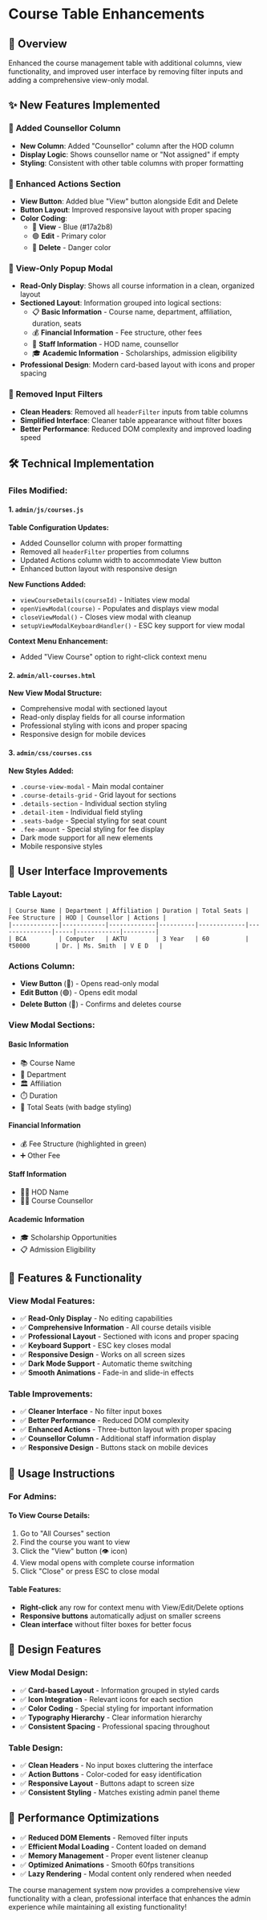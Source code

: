 # Course Table Enhancements

## 🎯 **Overview**
Enhanced the course management table with additional columns, view functionality, and improved user interface by removing filter inputs and adding a comprehensive view-only modal.

## ✨ **New Features Implemented**

### 🔹 **Added Counsellor Column**
- **New Column**: Added "Counsellor" column after the HOD column
- **Display Logic**: Shows counsellor name or "Not assigned" if empty
- **Styling**: Consistent with other table columns with proper formatting

### 🔹 **Enhanced Actions Section**
- **View Button**: Added blue "View" button alongside Edit and Delete
- **Button Layout**: Improved responsive layout with proper spacing
- **Color Coding**: 
  - 🔵 **View** - Blue (#17a2b8)
  - 🟢 **Edit** - Primary color
  - 🔴 **Delete** - Danger color

### 🔹 **View-Only Popup Modal**
- **Read-Only Display**: Shows all course information in a clean, organized layout
- **Sectioned Layout**: Information grouped into logical sections:
  - 📋 **Basic Information** - Course name, department, affiliation, duration, seats
  - 💰 **Financial Information** - Fee structure, other fees
  - 👥 **Staff Information** - HOD name, counsellor
  - 🎓 **Academic Information** - Scholarships, admission eligibility
- **Professional Design**: Modern card-based layout with icons and proper spacing

### 🔹 **Removed Input Filters**
- **Clean Headers**: Removed all `headerFilter` inputs from table columns
- **Simplified Interface**: Cleaner table appearance without filter boxes
- **Better Performance**: Reduced DOM complexity and improved loading speed

## 🛠 **Technical Implementation**

### **Files Modified:**

#### 1. **`admin/js/courses.js`**
**Table Configuration Updates:**
- Added Counsellor column with proper formatting
- Removed all `headerFilter` properties from columns
- Updated Actions column width to accommodate View button
- Enhanced button layout with responsive design

**New Functions Added:**
- `viewCourseDetails(courseId)` - Initiates view modal
- `openViewModal(course)` - Populates and displays view modal
- `closeViewModal()` - Closes view modal with cleanup
- `setupViewModalKeyboardHandler()` - ESC key support for view modal

**Context Menu Enhancement:**
- Added "View Course" option to right-click context menu

#### 2. **`admin/all-courses.html`**
**New View Modal Structure:**
- Comprehensive modal with sectioned layout
- Read-only display fields for all course information
- Professional styling with icons and proper spacing
- Responsive design for mobile devices

#### 3. **`admin/css/courses.css`**
**New Styles Added:**
- `.course-view-modal` - Main modal container
- `.course-details-grid` - Grid layout for sections
- `.details-section` - Individual section styling
- `.detail-item` - Individual field styling
- `.seats-badge` - Special styling for seat count
- `.fee-amount` - Special styling for fee display
- Dark mode support for all new elements
- Mobile responsive styles

## 🎨 **User Interface Improvements**

### **Table Layout:**
```
| Course Name | Department | Affiliation | Duration | Total Seats | Fee Structure | HOD | Counsellor | Actions |
|-------------|------------|-------------|----------|-------------|---------------|-----|------------|---------|
| BCA         | Computer   | AKTU        | 3 Year   | 60          | ₹50000       | Dr. | Ms. Smith  | V E D   |
```

### **Actions Column:**
- **View Button** (🔵) - Opens read-only modal
- **Edit Button** (🟢) - Opens edit modal  
- **Delete Button** (🔴) - Confirms and deletes course

### **View Modal Sections:**

#### **Basic Information**
- 📚 Course Name
- 🏢 Department  
- 🏛️ Affiliation
- ⏱️ Duration
- 👥 Total Seats (with badge styling)

#### **Financial Information**
- 💰 Fee Structure (highlighted in green)
- ➕ Other Fee

#### **Staff Information**
- 👨‍💼 HOD Name
- 👩‍🏫 Course Counsellor

#### **Academic Information**
- 🎓 Scholarship Opportunities
- 📋 Admission Eligibility

## 🔧 **Features & Functionality**

### **View Modal Features:**
- ✅ **Read-Only Display** - No editing capabilities
- ✅ **Comprehensive Information** - All course details visible
- ✅ **Professional Layout** - Sectioned with icons and proper spacing
- ✅ **Keyboard Support** - ESC key closes modal
- ✅ **Responsive Design** - Works on all screen sizes
- ✅ **Dark Mode Support** - Automatic theme switching
- ✅ **Smooth Animations** - Fade-in and slide-in effects

### **Table Improvements:**
- ✅ **Cleaner Interface** - No filter input boxes
- ✅ **Better Performance** - Reduced DOM complexity
- ✅ **Enhanced Actions** - Three-button layout with proper spacing
- ✅ **Counsellor Column** - Additional staff information display
- ✅ **Responsive Design** - Buttons stack on mobile devices

## 🎯 **Usage Instructions**

### **For Admins:**

#### **To View Course Details:**
1. Go to "All Courses" section
2. Find the course you want to view
3. Click the "View" button (👁️ icon) 
4. View modal opens with complete course information
5. Click "Close" or press ESC to close modal

#### **Table Features:**
- **Right-click** any row for context menu with View/Edit/Delete options
- **Responsive buttons** automatically adjust on smaller screens
- **Clean interface** without filter boxes for better focus

## 🎨 **Design Features**

### **View Modal Design:**
- ✅ **Card-based Layout** - Information grouped in styled cards
- ✅ **Icon Integration** - Relevant icons for each section
- ✅ **Color Coding** - Special styling for important information
- ✅ **Typography Hierarchy** - Clear information hierarchy
- ✅ **Consistent Spacing** - Professional spacing throughout

### **Table Design:**
- ✅ **Clean Headers** - No input boxes cluttering the interface
- ✅ **Action Buttons** - Color-coded for easy identification
- ✅ **Responsive Layout** - Buttons adapt to screen size
- ✅ **Consistent Styling** - Matches existing admin panel theme

## 🚀 **Performance Optimizations**

- ✅ **Reduced DOM Elements** - Removed filter inputs
- ✅ **Efficient Modal Loading** - Content loaded on demand
- ✅ **Memory Management** - Proper event listener cleanup
- ✅ **Optimized Animations** - Smooth 60fps transitions
- ✅ **Lazy Rendering** - Modal content only rendered when needed

The course management system now provides a comprehensive view functionality with a clean, professional interface that enhances the admin experience while maintaining all existing functionality!
